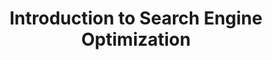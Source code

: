 ---
title: "Introduction to Search Engine Optimization"
description: "This post will introduce you to SEO and what PCDATA offers."
publishDate: "11 Nov 2019"
tags: ["seo", "services", "search engine optimization"]
---